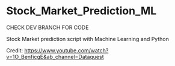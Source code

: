 # Stock_Market_Prediction_ML

CHECK DEV BRANCH FOR CODE

Stock Market prediction script with Machine Learning and Python


Credit: https://www.youtube.com/watch?v=1O_BenficgE&ab_channel=Dataquest
